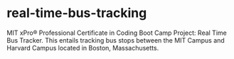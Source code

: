 # real-time-bus-tracking
MIT xPro® Professional Certificate in Coding Boot Camp Project: Real Time Bus Tracker. This entails tracking bus stops between the MIT Campus and Harvard Campus located in Boston, Massachusetts.
